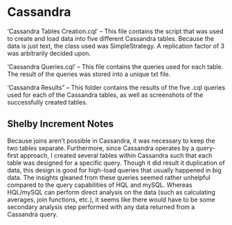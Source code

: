 # Cassandra

‘Cassandra Tables Creation.cql’ – This file contains the script that was used to create and load data into  five different Cassandra tables. Because the data is just text, the class used was SimpleStrategy. A replication factor of 3 was arbitrarily decided upon.


‘Cassandra Queries.cql’ – This file contains the queries used for each table. The result of the queries was stored into a unique txt file.


‘Cassandra Results” – This folder contains the results of the five .cql queries used for each of the Cassandra tables, as well as screenshots of the successfully created tables. 

## Shelby Increment Notes

Because joins aren’t possible in Cassandra, it was necessary to keep the two tables separate. Furthermore, since Cassandra operates by a query-first approach, I created several tables within Cassandra such that each table was designed for a specific query. Though it did result it duplication of data, this design is good for high-load queries that usually happened in big data. The insights gleaned from these queries seemed rather unhelpful compared to the query capabilities of HQL and mySQL. Whereas HQL/mySQL can perform direct analysis on the data (such as calculating averages, join functions, etc.), it seems like there would have to be some secondary analysis step performed with any data returned from a Cassandra query.






















